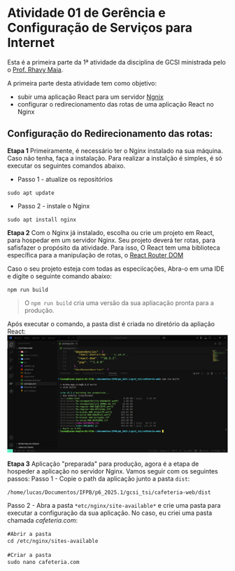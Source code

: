 # Atividade 01 de Gerência e Configuração de Serviços para Internet
Esta é a primeira parte da  1ª atividade da disciplina de GCSI ministrada pelo o [Prof. Rhavy Maia](https://github.com/rhavymaia).

A primeira parte desta atividade tem como objetivo:
- subir uma aplicação React para um servidor [Ngnix](https://nginx.org/)
- configurar o redirecionamento das rotas de uma aplicação React no Nginx

## Configuração do Redirecionamento das rotas:
**Etapa 1**
Primeiramente, é necessário ter o Nginx instalado na sua máquina. Caso não tenha, faça a instalação. Para realizar a instalção é simples, é só executar os seguintes comandos abaixo.
- Passo 1 - atualize os repositórios
```
sudo apt update
```

- Passo 2 - instale o Nginx
```
sudo apt install nginx
```
**Etapa 2**
Com o Nginx já instalado, escolha ou crie um projeto em React, para hospedar em um servidor Nginx. Seu projeto deverá ter rotas, para safisfazer o propósito da atividade. Para isso, O React tem uma biblioteca específica para a manipulação de rotas, o [React Router DOM](https://reactrouter.com/home)

Caso o seu projeto esteja com todas as especiicações, Abra-o em uma IDE e digite o seguinte comando abaixo: 
```
npm run build
```
> O `npm run build` cria uma versão da sua apliacação pronta para a produção.

Após executar o comando, a pasta dist é criada no diretório da apliação React:
![dist](assets/dist.png)

**Etapa 3**
Aplicação "preparada" para produção, agora é a etapa de hospeder a aplicação no servidor Nginx. Vamos seguir com os seguintes passos:
Passo 1 - Copie o path da aplicação junto a pasta `dist`:
```
/home/lucas/Documentos/IFPB/p6_2025.1/gcsi_tsi/cafeteria-web/dist
```
Passo 2 - Abra a pasta `*etc/nginx/site-available*` e crie uma pasta para executar a configuração da sua aplicação. No caso, eu criei uma pasta chamada *cafeteria.com*:
```
#Abrir a pasta
cd /etc/nginx/sites-available

#Criar a pasta
sudo nano cafeteria.com
```

